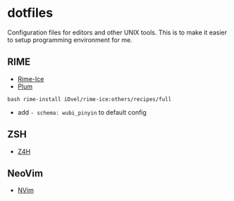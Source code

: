 # dotfiles

Configuration files for editors and other UNIX tools. This is to make it easier to setup programming environment for me.

## RIME

- [Rime-Ice](https://github.com/iDvel/rime-ice)
- [Plum](https://github.com/rime/plum)

`bash rime-install iDvel/rime-ice:others/recipes/full`

- add `- schema: wubi_pinyin` to default config

## ZSH

- [Z4H](https://github.com/romkatv/zsh4humans)

## NeoVim

- [NVim](https://github.com/ayamir/nvimdots)
